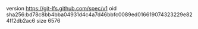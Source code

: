 version https://git-lfs.github.com/spec/v1
oid sha256:bd78c8bb4bba04931d4c4a7d46bbfc0089ed016619074323229e824ff2db2ac6
size 6576
